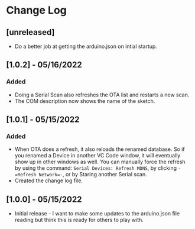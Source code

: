 # Change Log

## [unreleased]

- Do a better job at getting the arduino.json on intial startup.

## [1.0.2] - 05/16/2022

### Added

- Doing a Serial Scan also refreshes the OTA list and restarts a new scan.
- The COM description now shows the name of the sketch.

## [1.0.1] - 05/15/2022

### Added

- When OTA does a refresh, it also reloads the renamed database. So if you renamed a Device in another VC Code window, it will eventually show up in other windows as well. You can manually force the refresh by using the command: `Serial ​Devices: Refresh MDNS`, by clicking `-=Refresh Network=-`, or by Staring another Serial scan.
- Created the change log file.

## [1.0.0] - 05/15/2022

- Initial release - I want to make some updates to the arduino.json file reading but think this is ready for others to play with.
